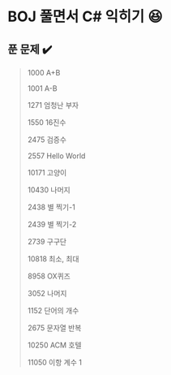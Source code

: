 # BOJ 풀면서 C# 익히기 :satisfied:

## 푼 문제 :heavy_check_mark:

>1000	A+B
>
>1001	A-B
>
>1271	엄청난 부자
>
>1550	16진수
>
>2475	검증수
>
>2557	Hello World
>
>10171	고양이
>
>10430	나머지
>
>2438	별 찍기-1
>
>2439	별 찍기-2
>
>2739	구구단
>
>10818	최소, 최대
>
>8958	OX퀴즈
>
>3052	나머지
>
>1152	단어의 개수
>
>2675	문자열 반복
>
>10250	ACM 호텔
>
>11050	이항 계수 1


